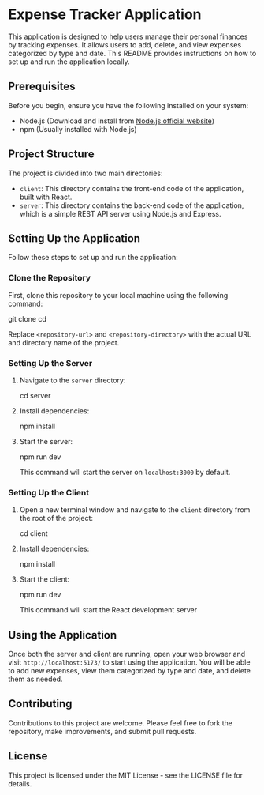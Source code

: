 # Expense Tracker Application

This application is designed to help users manage their personal finances by tracking expenses. It allows users to add, delete, and view expenses categorized by type and date. This README provides instructions on how to set up and run the application locally.

## Prerequisites

Before you begin, ensure you have the following installed on your system:

- Node.js (Download and install from [Node.js official website](https://nodejs.org/))
- npm (Usually installed with Node.js)

## Project Structure

The project is divided into two main directories:

- `client`: This directory contains the front-end code of the application, built with React.
- `server`: This directory contains the back-end code of the application, which is a simple REST API server using Node.js and Express.

## Setting Up the Application

Follow these steps to set up and run the application:

### Clone the Repository

First, clone this repository to your local machine using the following command:

git clone <repository-url>
cd <repository-directory>

Replace `<repository-url>` and `<repository-directory>` with the actual URL and directory name of the project.

### Setting Up the Server

1. Navigate to the `server` directory:

   cd server

2. Install dependencies:

   npm install

3. Start the server:

   npm run dev

   This command will start the server on `localhost:3000` by default.

### Setting Up the Client

1. Open a new terminal window and navigate to the `client` directory from the root of the project:

   cd client

2. Install dependencies:

   npm install

3. Start the client:

   npm run dev

   This command will start the React development server

## Using the Application

Once both the server and client are running, open your web browser and visit `http://localhost:5173/` to start using the application. You will be able to add new expenses, view them categorized by type and date, and delete them as needed.

## Contributing

Contributions to this project are welcome. Please feel free to fork the repository, make improvements, and submit pull requests.

## License

This project is licensed under the MIT License - see the LICENSE file for details.
